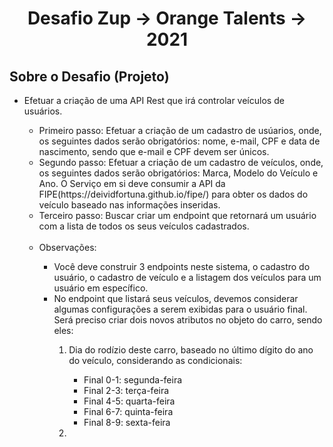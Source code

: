 <h1 align="center">
  <span> Desafio Zup -> Orange Talents -> 2021 </span>
</h1>

<h2>Sobre o Desafio (Projeto)</h2>

<ul>
  <li>Efetuar a criação de uma API Rest que irá controlar veículos de usuários.</li>
  <ul>
    <li>Primeiro passo: Efetuar a criação de um cadastro de usúarios, onde, os seguintes dados serão obrigatórios: nome, e-mail, CPF e data de nascimento, sendo que e-mail e CPF devem ser únicos.</li>
    <li>Segundo passo: Efetuar a criação de um cadastro de veículos, onde, os seguintes dados serão obrigatórios: Marca, Modelo do Veículo e Ano. O Serviço em si deve consumir a API da FIPE(https://deividfortuna.github.io/fipe/) para obter os dados do veículo baseado nas informações inseridas.</li>
    <li>Terceiro passo: Buscar criar um endpoint que retornará um usuário com a lista de todos os seus veículos cadastrados.</li>
    <br>
    <li>Observações:</li>
    <ul>
       <li>Você deve construir 3 endpoints neste sistema, o cadastro do usuário, o cadastro de veículo e a listagem dos veículos para um usuário em específico.</li>
       <li>No endpoint que listará seus veículos, devemos considerar algumas configurações a serem exibidas para o usuário final. Será preciso criar dois novos atributos no objeto do carro, sendo eles: </li>
       <ol>
         <li>Dia do rodízio deste carro, baseado no último dígito do ano do veículo, considerando as condicionais:</li>
         <ul>
           <li>Final 0-1: segunda-feira</li>
           <li>Final 2-3: terça-feira</li>
           <li>Final 4-5: quarta-feira</li>
           <li>Final 6-7: quinta-feira</li>
           <li>Final 8-9: sexta-feira</li>
         </ul>
         <li></li>
       </ol>
    </ul>
  </ul>
</ul>


